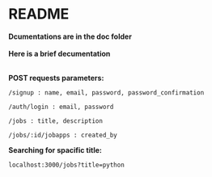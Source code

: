 # README

<summary><b>Dcumentations are in the doc folder</b></summary>
<br>
<summary><b>Here is a brief decumentation</b></summary>
<br>
<p>
	<b>POST requests parameters:</b>
</p>
<p>
	
	/signup : name, email, password, password_confirmation

</p>
<p>

	/auth/login : email, password
	
</p>
</p>
<p>
	
	/jobs : title, description

</p>
<p>
	
	/jobs/:id/jobapps : created_by
	
</p>
<p>

<p>
	<b>Searching for spacific title:</b>
<p>
	
	localhost:3000/jobs?title=python
	
</p>
</p>
